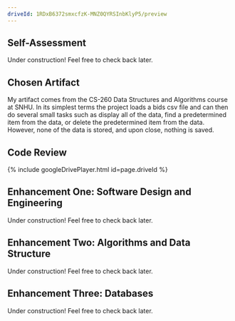 ```yaml
---
driveId: 1RDxB6372smxcfzK-MNZ0QYRSInbKlyP5/preview
---
```


## Self-Assessment

Under construction! Feel free to check back later.

## Chosen Artifact 

My artifact comes from the CS-260 Data Structures and Algorithms course at SNHU. In its simplest terms the project loads a bids csv file and can then do several small tasks such as display all of the data, find a predetermined item from the data, or delete the predetermined item from the data. However, none of the data is stored, and upon close, nothing is saved. 

## Code Review

{% include googleDrivePlayer.html id=page.driveId %}


## Enhancement One: Software Design and Engineering

Under construction! Feel free to check back later.

## Enhancement Two: Algorithms and Data Structure

Under construction! Feel free to check back later.

## Enhancement Three: Databases

Under construction! Feel free to check back later.
